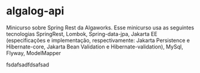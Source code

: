 # algalog-api
Minicurso sobre Spring Rest da Algaworks. Esse minicurso usa as seguintes tecnologias SpringRest, Lombok, Spring-data-jpa, Jakarta EE (especificações e implementação,  respectivamente: Jakarta Persistence e Hibernate-core, Jakarta Bean Validation e Hibernate-validation),  MySql, Flyway, ModelMapper



fsdafsadfdsafsad


